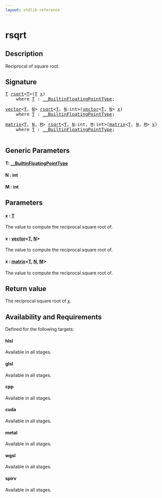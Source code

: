 ```yaml
---
layout: stdlib-reference
---
```


# rsqrt

## Description

Reciprocal of square root.



## Signature 

<pre>
<a href="rsqrt.md#typeparam-T" class="code_type">T</a> <a href="rsqrt.md">rsqrt</a>&lt;<a href="rsqrt.md#typeparam-T" class="code_type">T</a>&gt;(<a href="rsqrt.md#typeparam-T" class="code_type">T</a> <a href="rsqrt.md#decl-x" class="code_param">x</a>)
    <span class='code_keyword'>where</span> <a href="rsqrt.md#typeparam-T" class="code_type">T</a> : <a href="../interfaces/0_builtinfloatingpointtype-029hm/index.md" class="code_type">__BuiltinFloatingPointType</a>;

<a href="../types/vector/index.md" class="code_type">vector</a>&lt;<a href="rsqrt.md#typeparam-T" class="code_type">T</a>, <a href="rsqrt.md#decl-N" class="code_var">N</a>&gt; <a href="rsqrt.md">rsqrt</a>&lt;<a href="rsqrt.md#typeparam-T" class="code_type">T</a>, <a href="rsqrt.md#decl-N" class="code_var">N</a>:<span class="code_keyword">int</span>&gt;(<a href="../types/vector/index.md" class="code_type">vector</a>&lt;<a href="rsqrt.md#typeparam-T" class="code_type">T</a>, <a href="rsqrt.md#decl-N" class="code_var">N</a>&gt; <a href="rsqrt.md#decl-x" class="code_param">x</a>)
    <span class='code_keyword'>where</span> <a href="rsqrt.md#typeparam-T" class="code_type">T</a> : <a href="../interfaces/0_builtinfloatingpointtype-029hm/index.md" class="code_type">__BuiltinFloatingPointType</a>;

<a href="../types/matrix/index.md" class="code_type">matrix</a>&lt;<a href="rsqrt.md#typeparam-T" class="code_type">T</a>, <a href="rsqrt.md#decl-N" class="code_var">N</a>, <a href="rsqrt.md#decl-M" class="code_var">M</a>&gt; <a href="rsqrt.md">rsqrt</a>&lt;<a href="rsqrt.md#typeparam-T" class="code_type">T</a>, <a href="rsqrt.md#decl-N" class="code_var">N</a>:<span class="code_keyword">int</span>, <a href="rsqrt.md#decl-M" class="code_var">M</a>:<span class="code_keyword">int</span>&gt;(<a href="../types/matrix/index.md" class="code_type">matrix</a>&lt;<a href="rsqrt.md#typeparam-T" class="code_type">T</a>, <a href="rsqrt.md#decl-N" class="code_var">N</a>, <a href="rsqrt.md#decl-M" class="code_var">M</a>&gt; <a href="rsqrt.md#decl-x" class="code_param">x</a>)
    <span class='code_keyword'>where</span> <a href="rsqrt.md#typeparam-T" class="code_type">T</a> : <a href="../interfaces/0_builtinfloatingpointtype-029hm/index.md" class="code_type">__BuiltinFloatingPointType</a>;

</pre>

## Generic Parameters

####  <a id="typeparam-T"></a>T: [\_\_BuiltinFloatingPointType](../interfaces/0_builtinfloatingpointtype-029hm/index.md)
####  <a id="decl-N"></a>N  : int
####  <a id="decl-M"></a>M  : int

## Parameters

####  <a id="decl-x"></a>x  : [T](rsqrt.md#typeparam-T)
The value to compute the reciprocal square root of.

####  <a id="decl-x"></a>x  : [vector](../types/vector/index.md)\<[T](../types/vector/index.md#typeparam-T), [N](../types/vector/index.md#decl-N)\>
The value to compute the reciprocal square root of.

####  <a id="decl-x"></a>x  : [matrix](../types/matrix/index.md)\<[T](../types/matrix/t-0.md), [N](../types/matrix/index.md#decl-N), [M](../types/matrix/index.md#decl-M)\>
The value to compute the reciprocal square root of.


## Return value
The reciprocal square root of <span class='code'><a href="rsqrt.md#decl-x" class="code_param">x</a></span>.


## Availability and Requirements

Defined for the following targets:

#### hlsl
Available in all stages.

#### glsl
Available in all stages.

#### cpp
Available in all stages.

#### cuda
Available in all stages.

#### metal
Available in all stages.

#### wgsl
Available in all stages.

#### spirv
Available in all stages.




<script>
// Fix .md links to .html when on ReadTheDocs
if (window.location.hostname.includes('readthedocs') || 
    window.location.hostname.includes('rtfd.io')) {
  document.addEventListener('DOMContentLoaded', function() {
    const links = document.querySelectorAll('a');
    links.forEach(link => {
      if (link.getAttribute('href') && link.getAttribute('href').endsWith('.md')) {
        link.href = link.href.replace(/\.md($|#|\?)/, '.html$1');
      }
    });
  });
}
</script>
